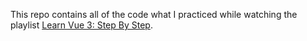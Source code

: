 This repo contains all of the code what I practiced while watching the playlist [Learn Vue 3: Step By Step](https://www.youtube.com/playlist?list=PL3VM-unCzF8jX-GoazLPcbi7M0wJux8F-).
